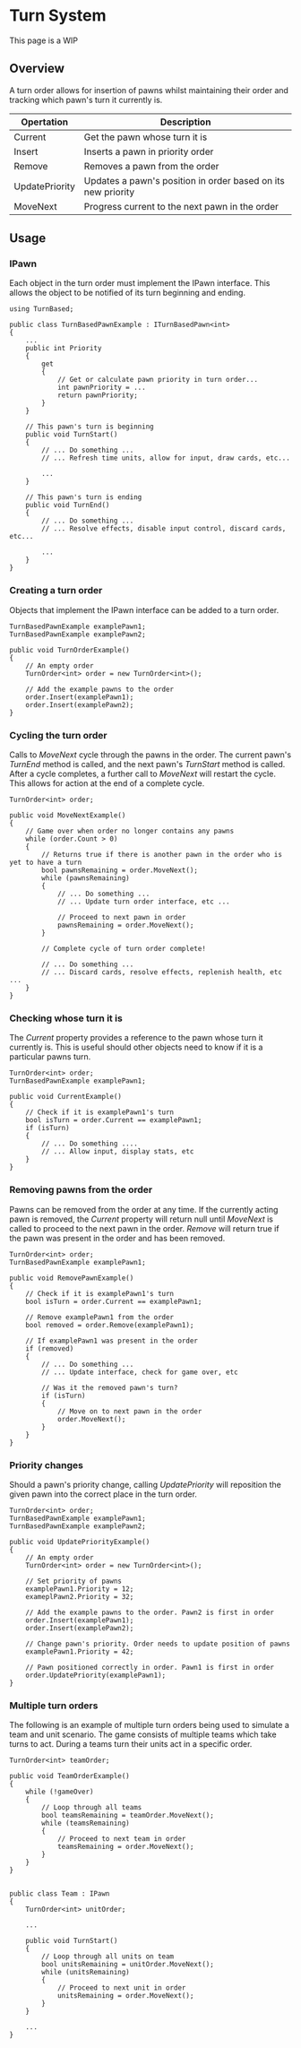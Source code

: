 # Turn System

This page is a WIP

## Overview

A turn order allows for insertion of pawns whilst maintaining their order and tracking which pawn's turn it currently is.

Opertation     | Description                                                  |
---------------|--------------------------------------------------------------|
Current        | Get the pawn whose turn it is                                |
Insert         | Inserts a pawn in priority order                             |
Remove         | Removes a pawn from the order                                |
UpdatePriority | Updates a pawn's position in order based on its new priority |
MoveNext       | Progress current to the next pawn in the order               |

## Usage

### IPawn

Each object in the turn order must implement the IPawn interface. This allows the object to be notified of its turn beginning and ending.

    using TurnBased;
    
    public class TurnBasedPawnExample : ITurnBasedPawn<int>
    {
        ...
        public int Priority
        {
            get 
            {
                // Get or calculate pawn priority in turn order...
                int pawnPriority = ...
                return pawnPriority;
            }
        }        
        
        // This pawn's turn is beginning
        public void TurnStart()
        {
            // ... Do something ...
            // ... Refresh time units, allow for input, draw cards, etc...
            
            ...
        }
        
        // This pawn's turn is ending
        public void TurnEnd()
        {
            // ... Do something ...
            // ... Resolve effects, disable input control, discard cards, etc...
            
            ...
        }
    }   
    
### Creating a turn order

Objects that implement the IPawn interface can be added to a turn order.

    TurnBasedPawnExample examplePawn1;
    TurnBasedPawnExample examplePawn2;

    public void TurnOrderExample()
    {
        // An empty order
        TurnOrder<int> order = new TurnOrder<int>();
    
        // Add the example pawns to the order
        order.Insert(examplePawn1);
        order.Insert(examplePawn2);
    }
    
### Cycling the turn order    

Calls to _MoveNext_ cycle through the pawns in the order. The current pawn's _TurnEnd_ method is called, and the next pawn's _TurnStart_ method is called. After a cycle completes, a further call to _MoveNext_ will restart the cycle. This allows for action at the end of a complete cycle.
    
    TurnOrder<int> order;
    
    public void MoveNextExample()
    {
        // Game over when order no longer contains any pawns
        while (order.Count > 0)
        {
            // Returns true if there is another pawn in the order who is yet to have a turn
            bool pawnsRemaining = order.MoveNext();
            while (pawnsRemaining)
            {
                // ... Do something ...
                // ... Update turn order interface, etc ...
            
                // Proceed to next pawn in order
                pawnsRemaining = order.MoveNext();
            }
        
            // Complete cycle of turn order complete!
        
            // ... Do something ...
            // ... Discard cards, resolve effects, replenish health, etc ...
        }
    }
    
### Checking whose turn it is

The _Current_ property provides a reference to the pawn whose turn it currently is. This is useful should other objects need to know if it is a particular pawns turn.

    TurnOrder<int> order;
    TurnBasedPawnExample examplePawn1;
    
    public void CurrentExample()
    {
        // Check if it is examplePawn1's turn
        bool isTurn = order.Current == examplePawn1;
        if (isTurn)
        {
            // ... Do something ....
            // ... Allow input, display stats, etc
        }
    }
    
### Removing pawns from the order

Pawns can be removed from the order at any time. If the currently acting pawn is removed, the _Current_ property will return null until _MoveNext_ is called to proceed to the next pawn in the order. _Remove_ will return true if the pawn was present in the order and has been removed.

    TurnOrder<int> order;
    TurnBasedPawnExample examplePawn1;
    
    public void RemovePawnExample()
    {
        // Check if it is examplePawn1's turn
        bool isTurn = order.Current == examplePawn1;
    
        // Remove examplePawn1 from the order
        bool removed = order.Remove(examplePawn1);
        
        // If examplePawn1 was present in the order
        if (removed)
        {
            // ... Do something ...
            // ... Update interface, check for game over, etc
        
            // Was it the removed pawn's turn?
            if (isTurn)
            {
                // Move on to next pawn in the order
                order.MoveNext();
            }
        }
    }
    
### Priority changes

Should a pawn's priority change, calling _UpdatePriority_ will reposition the given pawn into the correct place in the turn order.

    TurnOrder<int> order;
    TurnBasedPawnExample examplePawn1;
    TurnBasedPawnExample examplePawn2;
    
    public void UpdatePriorityExample()
    {
        // An empty order
        TurnOrder<int> order = new TurnOrder<int>();
    
        // Set priority of pawns
        examplePawn1.Priority = 12;
        exameplPawn2.Priority = 32;
    
        // Add the example pawns to the order. Pawn2 is first in order
        order.Insert(examplePawn1);
        order.Insert(examplePawn2);
    
        // Change pawn's priority. Order needs to update position of pawns 
        examplePawn1.Priority = 42;
        
        // Pawn positioned correctly in order. Pawn1 is first in order
        order.UpdatePriority(examplePawn1);
    }

### Multiple turn orders

The following is an example of multiple turn orders being used to simulate a team and unit scenario. The game consists of multiple teams which take turns to act. During a teams turn their units act in a specific order.

    TurnOrder<int> teamOrder;
    
    public void TeamOrderExample()
    {
        while (!gameOver)
        {
            // Loop through all teams
            bool teamsRemaining = teamOrder.MoveNext();
            while (teamsRemaining)
            {
                // Proceed to next team in order
                teamsRemaining = order.MoveNext();
            }
        }
    }
    
    
    public class Team : IPawn
    {
        TurnOrder<int> unitOrder;
    
        ...
    
        public void TurnStart()
        {
            // Loop through all units on team
            bool unitsRemaining = unitOrder.MoveNext();
            while (unitsRemaining)
            {
                // Proceed to next unit in order
                unitsRemaining = order.MoveNext();
            }
        }
    
        ...
    }
    
